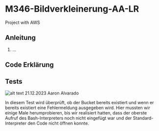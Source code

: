 # M346-Bildverkleinerung-AA-LR
Project with AWS
## Anleitung
1. ...
## Code Erklärung
## Tests
![alt text](Test1.png "Test 1")
21.12.2023 Aaron Alvarado

In diesem Test wird überprüft, ob der Bucket bereits existiert und wenn er bereits existiert eine Fehlermeldung ausgegeben wird. Hier mussten wir einige Male herumprobieren, bis wir realisiert hatten, dass der oberste Aufruf des Bash-Interpreters noch nicht eingefügt war und der Standard-Interpreter den Code nicht öffnen konnte.

